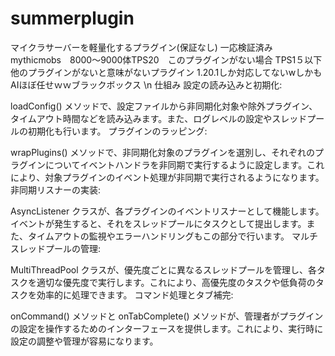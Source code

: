 # summerplugin
マイクラサーバーを軽量化するプラグイン(保証なし)
        一応検証済み　mythicmobs　8000～9000体TPS20　このプラグインがない場合 TPS1５以下
        他のプラグインがないと意味がないプラグイン
1.20.1しか対応してないwしかもAIほぼ任せｗｗブラックボックス
\n
仕組み
設定の読み込みと初期化:

loadConfig() メソッドで、設定ファイルから非同期化対象や除外プラグイン、タイムアウト時間などを読み込みます。また、ログレベルの設定やスレッドプールの初期化も行います。
プラグインのラッピング:

wrapPlugins() メソッドで、非同期化対象のプラグインを選別し、それぞれのプラグインについてイベントハンドラを非同期で実行するように設定します。これにより、対象プラグインのイベント処理が非同期で実行されるようになります。
非同期リスナーの実装:

AsyncListener クラスが、各プラグインのイベントリスナーとして機能します。イベントが発生すると、それをスレッドプールにタスクとして提出します。また、タイムアウトの監視やエラーハンドリングもこの部分で行います。
マルチスレッドプールの管理:

MultiThreadPool クラスが、優先度ごとに異なるスレッドプールを管理し、各タスクを適切な優先度で実行します。これにより、高優先度のタスクや低負荷のタスクを効率的に処理できます。
コマンド処理とタブ補完:

onCommand() メソッドと onTabComplete() メソッドが、管理者がプラグインの設定を操作するためのインターフェースを提供します。これにより、実行時に設定の調整や管理が容易になります。
